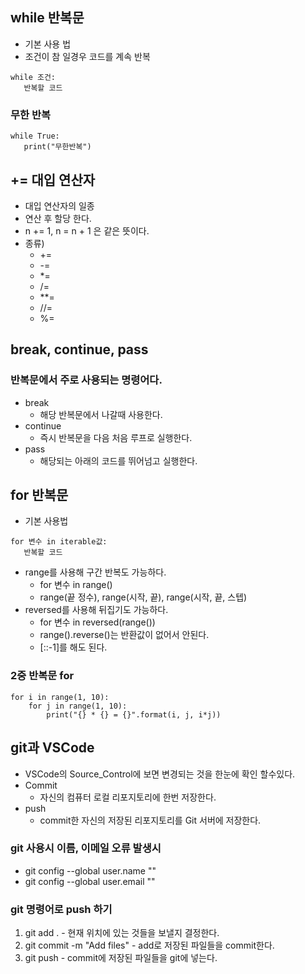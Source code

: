 ## while 반복문
 - 기본 사용 법
 - 조건이 참 일경우 코드를 계속 반복
 ```
 while 조건:
    반복할 코드
 ```
 ### 무한 반복
 ```
 while True:
    print("무한반복")
 ```

 ## += 대입 연산자
 - 대입 연산자의 일종
 - 연산 후 할당 한다.
 - n += 1, n = n + 1 은 같은 뜻이다.
 - 종류)
   - +=
   - -=
   - *=
   - /= 
   - **=
   - //= 
   - %=

## break, continue, pass
### 반복문에서 주로 사용되는 명령어다.
 - break
   - 해당 반복문에서 나갈때 사용한다.
 - continue
   - 즉시 반복문을 다음 처음 루프로 실행한다.
 - pass
   - 해당되는 아래의 코드를 뛰어넘고 실행한다.


## for 반복문
 - 기본 사용법
 ```
 for 변수 in iterable값:
    반복할 코드
 ```
  - range를 사용해 구간 반복도 가능하다.
    - for 변수 in range()
    - range(끝 정수), range(시작, 끝), range(시작, 끝, 스텝)
  - reversed를 사용해 뒤집기도 가능하다.
    - for 변수 in reversed(range())
    - range().reverse()는 반환값이 없어서 안된다.
    - [::-1]를 해도 된다.
### 2중 반복문 for
```
for i in range(1, 10):
    for j in range(1, 10):
        print("{} * {} = {}".format(i, j, i*j))
```

## git과 VSCode
 - VSCode의 Source_Control에 보면 변경되는 것을 한눈에 확인 할수있다.
 - Commit
   - 자신의 컴퓨터 로컬 리포지토리에 한번 저장한다.
 - push
   -  commit한 자신의 저장된 리포지토리를 Git 서버에 저장한다.

### git 사용시 이름, 이메일 오류 발생시
 - git config --global user.name ""
 - git config --global user.email ""

 ### git 명령어로 push 하기
  1. git add .
    - 현재 위치에 있는 것들을 보낼지 결정한다.
  2. git commit -m "Add files"
    - add로 저장된 파일들을 commit한다.
  3. git push
    - commit에 저장된 파일들을 git에 넣는다. 